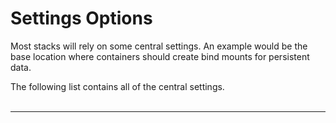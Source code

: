 # Settings Options

Most stacks will rely on some central settings.
An example would be the base location where containers should create bind mounts for persistent data.

The following list contains all of the central settings.
<br/><br/>

---
